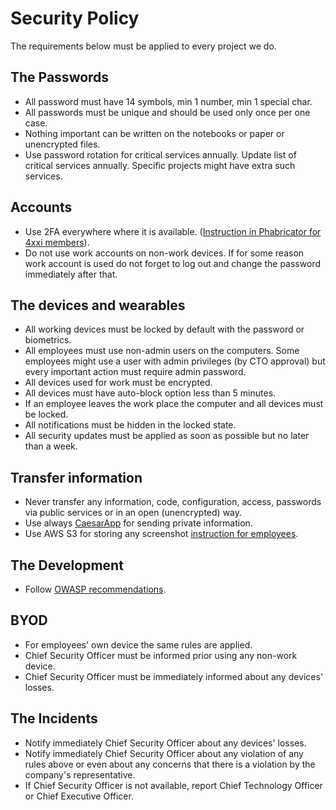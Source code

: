# Security Policy

The requirements below must be applied to every project we do.

## The Passwords

* All password must have 14 symbols, min 1 number, min 1 special char.
* All passwords must be unique and should be used only once per one case.
* Nothing important can be written on the notebooks or paper or unencrypted files.
* Use password rotation for critical services annually. Update list of critical services annually. Specific projects might have extra such services.

## Accounts
* Use 2FA everywhere where it is available. ([Instruction in Phabricator for 4xxi members](https://phabricator.4xxi.com/w/administration/instructions/2fa/)).
* Do not use work accounts on non-work devices. If for some reason work account is used do not forget to log out and change the password immediately after that.

## The devices and wearables

* All working devices must be locked by default with the password or biometrics.
* All employees must use non-admin users on the computers. Some employees might use a user with admin privileges (by CTO approval) but every important action must require admin password.
* All devices used for work must be encrypted.
* All devices must have auto-block option less than 5 minutes.
* If an employee leaves the work place the computer and all devices must be locked.
* All notifications must be hidden in the locked state.
* All security updates must be applied as soon as possible but no later than a week.

## Transfer information

* Never transfer any information, code, configuration, access, passwords via public services or in an open (unencrypted) way.
* Use always [CaesarApp](http://secure.caesar.team) for sending private information.
* Use AWS S3 for storing any screenshot [instruction for employees](https://phabricator.4xxi.com/w/administration/instructions/amazon/).

## The Development

* Follow [OWASP recommendations](https://www.owasp.org/images/0/08/OWASP_SCP_Quick_Reference_Guide_v2.pdf).

## BYOD

* For employees' own device the same rules are applied.
* Chief Security Officer must be informed prior using any non-work device.
* Chief Security Officer must be immediately informed about any devices' losses.

## The Incidents

* Notify immediately Chief Security Officer about any devices' losses.
* Notify immediately Chief Security Officer about any violation of any rules above or even about any concerns that there is a violation by the company's representative. 
* If Chief Security Officer is not available, report Chief Technology Officer or Chief Executive Officer.
